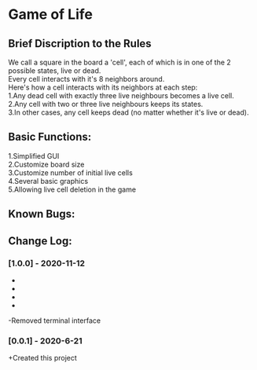 # Game of Life  
## Brief Discription to the Rules  
We call a square in the board a 'cell', each of which is in one of the 2 possible states, live or dead.  
Every cell interacts with it's 8 neighbors around.  
Here's how a cell interacts with its neighbors at each step:  
1.Any dead cell with exactly three live neighbours becomes a live cell.  
2.Any cell with two or three live neighbours keeps its states.  
3.In other cases, any cell keeps dead (no matter whether it's live or dead).
## Basic Functions:  
1.Simplified GUI  
2.Customize board size  
3.Customize number of initial live cells  
4.Several basic graphics  
5.Allowing live cell deletion in the game
## Known Bugs:  

## Change Log:   
### [1.0.0] - 2020-11-12  
+
+
+
+
-Removed terminal interface  
### [0.0.1] - 2020-6-21  
+Created this project   
